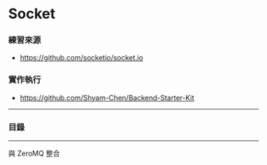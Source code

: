 # Socket

### 練習來源
* https://github.com/socketio/socket.io

### 實作執行
* https://github.com/Shyam-Chen/Backend-Starter-Kit

***

### 目錄

***

與 ZeroMQ 整合
